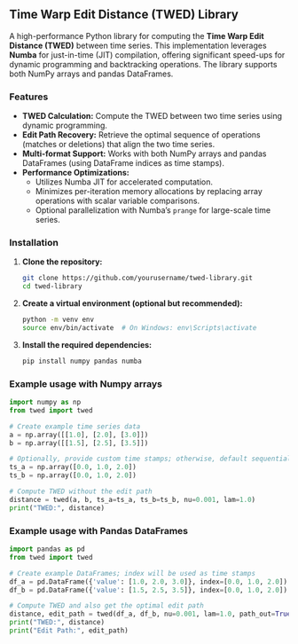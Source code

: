 ## Time Warp Edit Distance (TWED) Library

A high-performance Python library for computing the **Time Warp Edit Distance (TWED)** 
between time series. This implementation leverages **Numba** for just-in-time (JIT) 
compilation, offering significant speed-ups for dynamic programming and backtracking operations. 
The library supports both NumPy arrays and pandas DataFrames.

### Features

- **TWED Calculation:** Compute the TWED between two time series using dynamic programming.
- **Edit Path Recovery:** Retrieve the optimal sequence of operations (matches or deletions) that align the two time series.
- **Multi-format Support:** Works with both NumPy arrays and pandas DataFrames (using DataFrame indices as time stamps).
- **Performance Optimizations:**  
  - Utilizes Numba JIT for accelerated computation.
  - Minimizes per-iteration memory allocations by replacing array operations with scalar variable comparisons.
  - Optional parallelization with Numba’s `prange` for large-scale time series.

### Installation

1. **Clone the repository:**

   ```bash
   git clone https://github.com/yourusername/twed-library.git
   cd twed-library
   ````
   
2. **Create a virtual environment (optional but recommended):**
   ```bash
   python -m venv env
   source env/bin/activate  # On Windows: env\Scripts\activate
   ```
   
3. **Install the required dependencies:**
    ```bash
    pip install numpy pandas numba
    ```
   
### Example usage with Numpy arrays
```python
import numpy as np
from twed import twed 

# Create example time series data
a = np.array([[1.0], [2.0], [3.0]])
b = np.array([[1.5], [2.5], [3.5]])

# Optionally, provide custom time stamps; otherwise, default sequential indices will be used.
ts_a = np.array([0.0, 1.0, 2.0])
ts_b = np.array([0.0, 1.0, 2.0])

# Compute TWED without the edit path
distance = twed(a, b, ts_a=ts_a, ts_b=ts_b, nu=0.001, lam=1.0)
print("TWED:", distance)
```

### Example usage with Pandas DataFrames
```python
import pandas as pd
from twed import twed

# Create example DataFrames; index will be used as time stamps
df_a = pd.DataFrame({'value': [1.0, 2.0, 3.0]}, index=[0.0, 1.0, 2.0])
df_b = pd.DataFrame({'value': [1.5, 2.5, 3.5]}, index=[0.0, 1.0, 2.0])

# Compute TWED and also get the optimal edit path
distance, edit_path = twed(df_a, df_b, nu=0.001, lam=1.0, path_out=True)
print("TWED:", distance)
print("Edit Path:", edit_path)
```
   

   


